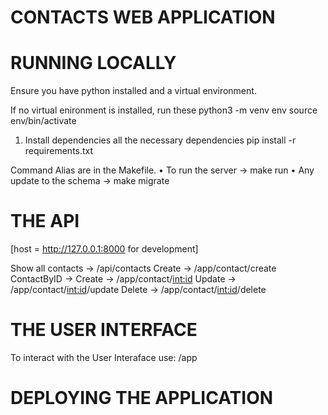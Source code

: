# CONTACTS WEB APPLICATION

# RUNNING LOCALLY

Ensure you have python installed and a virtual environment.

If no virtual enironment is installed, run these
python3 -m venv env
source env/bin/activate

1. Install dependencies all the necessary dependencies
   pip install -r requirements.txt

Command Alias are in the Makefile.
• To run the server -> make run
• Any update to the schema -> make migrate

# THE API

[host = http://127.0.0.1:8000 for development]

Show all contacts -> <host>/api/contacts
Create -> <host>/app/contact/create
ContactByID -> Create -> <host>/app/contact/<int:id>
Update -> <host>/app/contact/<int:id>/update
Delete -> <host>/app/contact/<int:id>/delete

# THE USER INTERFACE

To interact with the User Interaface
use: <host>/app

# DEPLOYING THE APPLICATION
